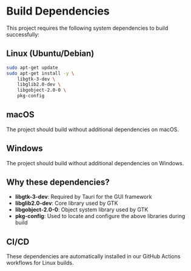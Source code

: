# Build Dependencies

This project requires the following system dependencies to build successfully:

## Linux (Ubuntu/Debian)

```bash
sudo apt-get update
sudo apt-get install -y \
    libgtk-3-dev \
    libglib2.0-dev \
    libgobject-2.0-0 \
    pkg-config
```

## macOS

The project should build without additional dependencies on macOS.

## Windows

The project should build without additional dependencies on Windows.

## Why these dependencies?

- **libgtk-3-dev**: Required by Tauri for the GUI framework
- **libglib2.0-dev**: Core library used by GTK
- **libgobject-2.0-0**: Object system library used by GTK
- **pkg-config**: Used to locate and configure the above libraries during build

## CI/CD

These dependencies are automatically installed in our GitHub Actions workflows for Linux builds.